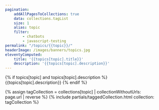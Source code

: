 ```yaml
---
pagination:
    addAllPagesToCollections: true
    data: collections.tagList
    size: 1
    alias: topic
    filter:
        - chatbots
        - javascript-testing
permalink: "/topics/{{topic}}/"
headerImage: /images/banners/topics.jpg
eleventyComputed:
    title: '{{topics[topic].title}}'
    description: '{{topics[topic].description}}'
---
```


{% if topics[topic] and topics[topic].description  %}
{{topics[topic].description}}
{% endif %}

{% assign tagCollection = collections[topic] | collectionWithoutUrls: page.url | reverse %}
{% include partials/taggedCollection.html collection: tagCollection %}
